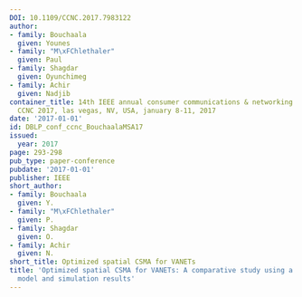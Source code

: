 ```yaml
---
DOI: 10.1109/CCNC.2017.7983122
author:
- family: Bouchaala
  given: Younes
- family: "M\xFChlethaler"
  given: Paul
- family: Shagdar
  given: Oyunchimeg
- family: Achir
  given: Nadjib
container_title: 14th IEEE annual consumer communications & networking conference,
  CCNC 2017, las vegas, NV, USA, january 8-11, 2017
date: '2017-01-01'
id: DBLP_conf_ccnc_BouchaalaMSA17
issued:
  year: 2017
page: 293-298
pub_type: paper-conference
pubdate: '2017-01-01'
publisher: IEEE
short_author:
- family: Bouchaala
  given: Y.
- family: "M\xFChlethaler"
  given: P.
- family: Shagdar
  given: O.
- family: Achir
  given: N.
short_title: Optimized spatial CSMA for VANETs
title: 'Optimized spatial CSMA for VANETs: A comparative study using a simple stochastic
  model and simulation results'
---
```

